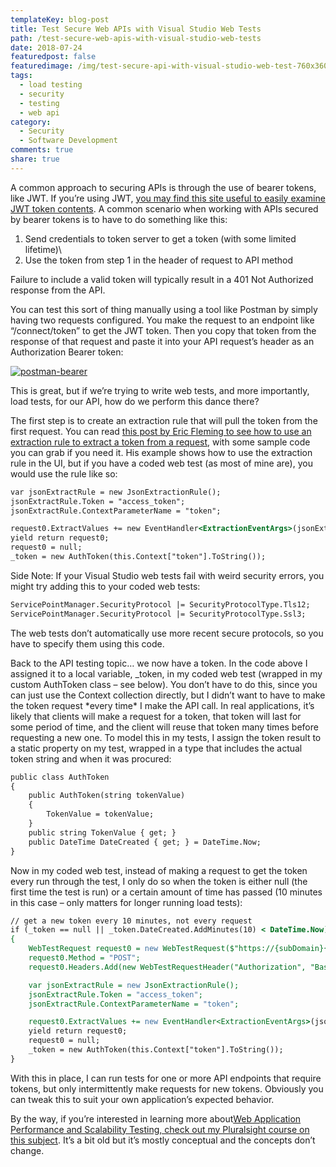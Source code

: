 ```yaml
---
templateKey: blog-post
title: Test Secure Web APIs with Visual Studio Web Tests
path: /test-secure-web-apis-with-visual-studio-web-tests
date: 2018-07-24
featuredpost: false
featuredimage: /img/test-secure-api-with-visual-studio-web-test-760x360.png
tags:
  - load testing
  - security
  - testing
  - web api
category:
  - Security
  - Software Development
comments: true
share: true
---
```

A common approach to securing APIs is through the use of bearer tokens, like JWT. If you’re using JWT, [you may find this site useful to easily examine JWT token contents](https://jwt.io/). A common scenario when working with APIs secured by bearer tokens is to have to do something like this:

1. Send credentials to token server to get a token (with some limited lifetime)\
2. Use the token from step 1 in the header of request to API method

Failure to include a valid token will typically result in a 401 Not Authorized response from the API.

You can test this sort of thing manually using a tool like Postman by simply having two requests configured. You make the request to an endpoint like “/connect/token” to get the JWT token. Then you copy that token from the response of that request and paste it into your API request’s header as an Authorization Bearer token:

[![postman-bearer](/img/postman-bearer.png)](/img/postman-bearer.png)

This is great, but if we’re trying to write web tests, and more importantly, load tests, for our API, how do we perform this dance there?

The first step is to create an extraction rule that will pull the token from the first request. You can read [this post by Eric Fleming to see how to use an extraction rule to extract a token from a request](https://ericflemingblog.wordpress.com/2015/08/31/using-extraction-rules-in-your-web-tests/), with some sample code you can grab if you need it. His example shows how to use the extraction rule in the UI, but if you have a coded web test (as most of mine are), you would use the rule like so:

```asp
var jsonExtractRule = new JsonExtractionRule();
jsonExtractRule.Token = "access_token";
jsonExtractRule.ContextParameterName = "token";

request0.ExtractValues += new EventHandler<ExtractionEventArgs>(jsonExtractRule.Extract);
yield return request0;
request0 = null;
_token = new AuthToken(this.Context["token"].ToString());
```

Side Note: If your Visual Studio web tests fail with weird security errors, you might try adding this to your coded web tests:

```asp
ServicePointManager.SecurityProtocol |= SecurityProtocolType.Tls12;
ServicePointManager.SecurityProtocol |= SecurityProtocolType.Ssl3;
```

The web tests don’t automatically use more recent secure protocols, so you have to specify them using this code.

Back to the API testing topic… we now have a token. In the code above I assigned it to a local variable, _token, in my coded web test (wrapped in my custom AuthToken class – see below). You don’t have to do this, since you can just use the Context collection directly, but I didn’t want to have to make the token request \*every time\* I make the API call. In real applications, it’s likely that clients will make a request for a token, that token will last for some period of time, and the client will reuse that token many times before requesting a new one. To model this in my tests, I assign the token result to a static property on my test, wrapped in a type that includes the actual token string and when it was procured:

```asp
public class AuthToken
{
    public AuthToken(string tokenValue)
    {
        TokenValue = tokenValue;
    }
    public string TokenValue { get; }
    public DateTime DateCreated { get; } = DateTime.Now;
}
```

Now in my coded web test, instead of making a request to get the token every run through the test, I only do so when the token is either null (the first time the test is run) or a certain amount of time has passed (10 minutes in this case – only matters for longer running load tests):

```asp
// get a new token every 10 minutes, not every request
if (_token == null || _token.DateCreated.AddMinutes(10) < DateTime.Now)
{
    WebTestRequest request0 = new WebTestRequest($"https://{subDomain}{mainDomain}/connect/token");
    request0.Method = "POST";
    request0.Headers.Add(new WebTestRequestHeader("Authorization", "Basic CREDS_GO_HERE"));

    var jsonExtractRule = new JsonExtractionRule();
    jsonExtractRule.Token = "access_token";
    jsonExtractRule.ContextParameterName = "token";

    request0.ExtractValues += new EventHandler<ExtractionEventArgs>(jsonExtractRule.Extract);
    yield return request0;
    request0 = null;
    _token = new AuthToken(this.Context["token"].ToString());
}
```

With this in place, I can run tests for one or more API endpoints that require tokens, but only intermittently make requests for new tokens. Obviously you can tweak this to suit your own application’s expected behavior.

By the way, if you’re interested in learning more about[Web Application Performance and Scalability Testing, check out my Pluralsight course on this subject](https://www.pluralsight.com/courses/web-perf). It’s a bit old but it’s mostly conceptual and the concepts don’t change.